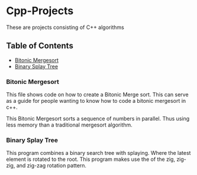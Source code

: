 # Cpp-Projects
These are projects consisting of C++ algorithms
## Table of Contents
* [Bitonic Mergesort](#bitonic_mergesort)
* [Binary Splay Tree](#binary_splay_tree)

### Bitonic Mergesort
This file shows code on how to create a Bitonic
Merge sort. This can serve as a guide for people 
wanting to know how to code a bitonic mergesort
in c++.

This Bitonic Mergesort sorts a sequence of numbers 
in parallel. Thus using less memory than a 
traditional mergesort algorithm.

### Binary Splay Tree
This program combines a binary search tree with 
splaying. Where the latest element is rotated to 
the root. This program makes use the of the zig, zig-zig, and 
zig-zag rotation pattern.
